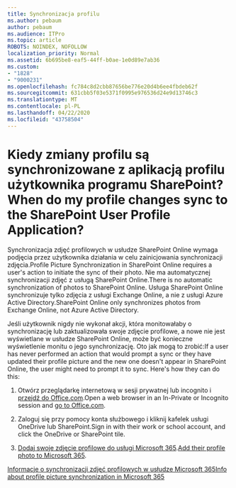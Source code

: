 ```yaml
---
title: Synchronizacja profilu
ms.author: pebaum
author: pebaum
ms.audience: ITPro
ms.topic: article
ROBOTS: NOINDEX, NOFOLLOW
localization_priority: Normal
ms.assetid: 6b695be8-eaf5-44ff-b0ae-1e0d89e7ab36
ms.custom:
- "1828"
- "9000231"
ms.openlocfilehash: fc784c8d2cbb87656be776e20d4b6ee4fbdeb62f
ms.sourcegitcommit: 631cbb5f03e5371f0995e976536d24e9d13746c3
ms.translationtype: MT
ms.contentlocale: pl-PL
ms.lasthandoff: 04/22/2020
ms.locfileid: "43758504"
---
```

# <a name="when-do-my-profile-changes-sync-to-the-sharepoint-user-profile-application"></a><span data-ttu-id="3001a-102">Kiedy zmiany profilu są synchronizowane z aplikacją profilu użytkownika programu SharePoint?</span><span class="sxs-lookup"><span data-stu-id="3001a-102">When do my profile changes sync to the SharePoint User Profile Application?</span></span>

<span data-ttu-id="3001a-103">Synchronizacja zdjęć profilowych w usłudze SharePoint Online wymaga podjęcia przez użytkownika działania w celu zainicjowania synchronizacji zdjęcia.</span><span class="sxs-lookup"><span data-stu-id="3001a-103">Profile Picture Synchronization in SharePoint Online requires a user's action to initiate the sync of their photo.</span></span> <span data-ttu-id="3001a-104">Nie ma automatycznej synchronizacji zdjęć z usługą SharePoint Online.</span><span class="sxs-lookup"><span data-stu-id="3001a-104">There is no automatic synchronization of photos to SharePoint Online.</span></span> <span data-ttu-id="3001a-105">Usługa SharePoint Online synchronizuje tylko zdjęcia z usługi Exchange Online, a nie z usługi Azure Active Directory.</span><span class="sxs-lookup"><span data-stu-id="3001a-105">SharePoint Online only synchronizes photos from Exchange Online, not Azure Active Directory.</span></span>

<span data-ttu-id="3001a-106">Jeśli użytkownik nigdy nie wykonał akcji, która monitowałaby o synchronizację lub zaktualizowała swoje zdjęcie profilowe, a nowe nie jest wyświetlane w usłudze SharePoint Online, może być konieczne wyświetlenie monitu o jego synchronizację. Oto jak mogą to zrobić:</span><span class="sxs-lookup"><span data-stu-id="3001a-106">If a user has never performed an action that would prompt a sync or they have updated their profile picture and the new one doesn't appear in SharePoint Online, the user might need to prompt it to sync. Here's how they can do this:</span></span>

1. <span data-ttu-id="3001a-107">Otwórz przeglądarkę internetową w sesji prywatnej lub incognito i [przejdź do Office.com](https://www.office.com/).</span><span class="sxs-lookup"><span data-stu-id="3001a-107">Open a web browser in an In-Private or Incognito session and [go to Office.com](https://www.office.com/).</span></span>

2. <span data-ttu-id="3001a-108">Zaloguj się przy pomocy konta służbowego i kliknij kafelek usługi OneDrive lub SharePoint.</span><span class="sxs-lookup"><span data-stu-id="3001a-108">Sign in with their work or school account, and click the OneDrive or SharePoint tile.</span></span>

3. <span data-ttu-id="3001a-109">[Dodaj swoje zdjęcie profilowe do usługi Microsoft 365](https://support.office.com/article/Add-your-profile-photo-to-Office-365-2eaf93fd-b3f1-43b9-9cdc-bdcd548435b7).</span><span class="sxs-lookup"><span data-stu-id="3001a-109">[Add their profile photo to Microsoft 365](https://support.office.com/article/Add-your-profile-photo-to-Office-365-2eaf93fd-b3f1-43b9-9cdc-bdcd548435b7).</span></span>

[<span data-ttu-id="3001a-110">Informacje o synchronizacji zdjęć profilowych w usłudze Microsoft 365</span><span class="sxs-lookup"><span data-stu-id="3001a-110">Info about profile picture synchronization in Microsoft 365</span></span>](https://support.office.com/article/Information-about-user-profile-synchronization-in-SharePoint-Online-177eb196-5887-43c9-84c3-b98a43d35129)

